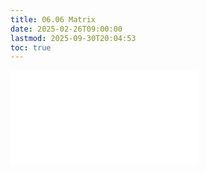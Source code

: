 ```yaml
---
title: 06.06 Matrix
date: 2025-02-26T09:00:00
lastmod: 2025-09-30T20:04:53
toc: true
---
```


![Link to included file content](../../../../printmaking/matrix.md)

